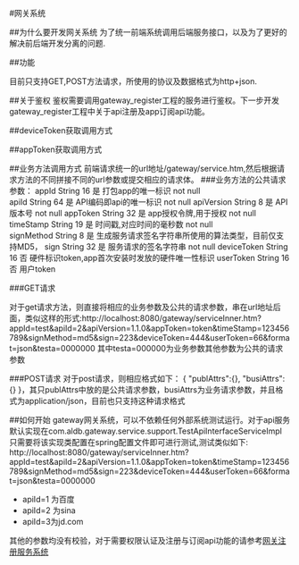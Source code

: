 #网关系统

##为什么要开发网关系统
为了统一前端系统调用后端服务接口，以及为了更好的解决前后端开发分离的问题.

##功能

目前只支持GET,POST方法请求，所使用的协议及数据格式为http+json.


##关于鉴权
鉴权需要调用gateway_register工程的服务进行鉴权。下一步开发gateway_register工程中关于api注册及app订阅api功能。

##deviceToken获取调用方式

##appToken获取调用方式




##业务方法调用方式
前端请求统一的url地址/gateway/service.htm,然后根据请求方法的不同拼接不同的url参数或提交相应的请求体。
###业务方法的公共请求参数：
	appId   String  16  是   打包app的唯一标识  not null    
	apiId   String  64  是   API编码即api的唯一标识 not null 
	apiVersion  String  8   是   API版本号 not null 
	appToken    String  32  是   app授权令牌,用于授权  not null      
	timeStamp   String  19  是   时间戳,对应时间的毫秒数 not null    
	signMethod  String  8   是   生成服务请求签名字符串所使用的算法类型，目前仅支持MD5， 
	sign    String  32  是   服务请求的签名字符串  not null 
	deviceToken String  16  否   硬件标识token,app首次安装时发放的硬件唯一性标识
	userToken   String  16  否   用户token

###GET请求

对于get请求方法，则直接将相应的业务参数及公共的请求参数，串在url地址后面，类似这样的形式:http://localhost:8080/gateway/serviceInner.htm?appId=test&apiId=2&apiVersion=1.1.0&appToken=token&timeStamp=123456789&signMethod=md5&sign=223&deviceToken=444&userToken=66&format=json&testa=0000000 其中testa=000000为业务参数其他参数为公共的请求参数

###POST请求
   对于post请求，则相应格式如下：
   { "publAttrs":{}, "busiAttrs":{} }，其只publAttrs中放的是公共请求参数，busiAttrs为业务请求参数，并且格式为application/json，目前也只支持这种请求格式

##如何开始
gateway网关系统，可以不依赖任何外部系统测试运行。对于api服务默认实现在com.aldb.gateway.service.support.TestApiInterfaceServiceImpl
只需要将该实现类配置在spring配置文件即可进行测试,测试类似如下:
http://localhost:8080/gateway/serviceInner.htm?appId=test&apiId=2&apiVersion=1.1.0&appToken=token&timeStamp=123456789&signMethod=md5&sign=223&deviceToken=444&userToken=66&format=json&testa=0000000


- apiId=1 为百度
- apiId=2 为sina
- apiId=3为jd.com

其他的参数均没有校验，对于需要权限认证及注册与订阅api功能的请参考[网关注册服务系统](https://github.com/zhuzhong/gateway_register "网关注册服务")

